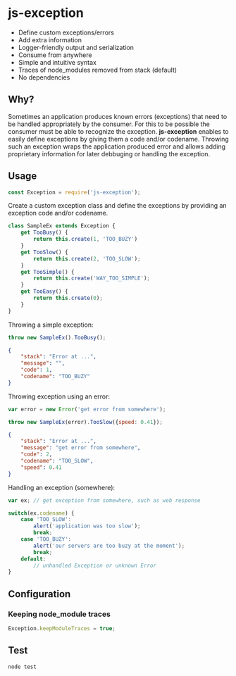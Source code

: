 
# js-exception

* Define custom exceptions/errors
* Add extra information
* Logger-friendly output and serialization
* Consume from anywhere
* Simple and intuitive syntax
* Traces of node_modules removed from stack (default)
* No dependencies

## Why?

Sometimes an application produces known errors (exceptions) that need to be handled appropriately by the consumer. For this to be possible the consumer must be able to recognize the exception.
**js-exception** enables to easily define exceptions by giving them a code and/or codename.
Throwing such an exception wraps the application produced error and allows adding proprietary information for later debbuging or handling the exception.

## Usage

```js
const Exception = require('js-exception');
```

Create a custom exception class and define the exceptions by providing an exception code and/or codename.
```js
class SampleEx extends Exception {
    get TooBusy() {
        return this.create(1, 'TOO_BUZY')
    }
    get TooSlow() {
        return this.create(2, 'TOO_SLOW');
    }
    get TooSimple() {
        return this.create('WAY_TOO_SIMPLE');
    }
    get TooEasy() {
        return this.create(0);
    }
}
```
Throwing a simple exception:
```js
throw new SampleEx().TooBusy();
```
```json
{
    "stack": "Error at ...",
    "message": "",
    "code": 1,
    "codename": "TOO_BUZY"
}
```
Throwing exception using an error:
```js
var error = new Error('get error from somewhere');

throw new SampleEx(error).TooSlow({speed: 0.41});
```
```json
{
    "stack": "Error at ...",
    "message": "get error from somewhere",
    "code": 2,
    "codename": "TOO_SLOW",
    "speed": 0.41
}
```

Handling an exception (somewhere):
```js
var ex; // get exception from somewhere, such as web response

switch(ex.codename) {
    case 'TOO_SLOW':
        alert('application was too slow');
        break;
    case 'TOO_BUZY':
        alert('our servers are too buzy at the moment');
        break;
    default:
        // unhandled Exception or unknown Error
}
```

## Configuration

### Keeping node_module traces
```js
Exception.keepModuleTraces = true;
```

## Test

```js
node test
```
